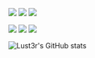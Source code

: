 <a href="" target="_blank"><img src="https://img.shields.io/badge/Apple-ffffff?style=flat&logo=Apple&logoColor=000000"/></a>
<a href="" target="_blank"><img src="https://img.shields.io/badge/Xcode-ffffff?style=flat&logo=Xcode&logoColor=blue"/></a>
<a href="" target="_blank"><img src="https://img.shields.io/badge/Swift-ffffff?style=flat&logo=Swift&logoColor=f9584b"/></a>

<a href="" target="_blank"><img src="https://img.shields.io/badge/Android Studio-ffffff?style=flat&logo=Android Studio&logoColor=green"/></a>
<a href="" target="_blank"><img src="https://img.shields.io/badge/Flutter-ffffff?style=flat&logo=Flutter&logoColor=blue"/></a>
<a href="" target="_blank"><img src="https://img.shields.io/badge/Firebase-ffffff?style=flat&logo=Firebase&logoColor=f9584b"/></a>

![Lust3r's GitHub stats](https://github-readme-stats.vercel.app/api?username=llimental&show_icons=true&theme=react)
